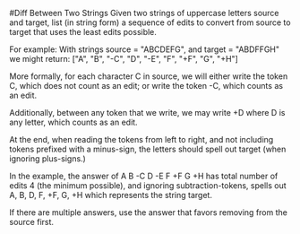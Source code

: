 #Diff Between Two Strings
Given two strings of uppercase letters source and target, list (in string form) a sequence of edits to convert from 
source to target that uses the least edits possible.

For example: 
With strings source = "ABCDEFG", and target = "ABDFFGH" we might return: ["A", "B", "-C", "D", "-E", "F", "+F", "G", "+H"]

More formally, for each character C in source, we will either write the token C, which does not count as an edit; or 
write the token -C, which counts as an edit.

Additionally, between any token that we write, we may write +D where D is any letter, which counts as an edit.

At the end, when reading the tokens from left to right, and not including tokens prefixed with a minus-sign, 
the letters should spell out target (when ignoring plus-signs.)

In the example, the answer of A B -C D -E F +F G +H has total number of edits 4 (the minimum possible), 
and ignoring subtraction-tokens, spells out A, B, D, F, +F, G, +H which represents the string target.

If there are multiple answers, use the answer that favors removing from the source first.
